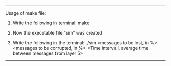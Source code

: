 --------------------------------------------------------------------------------------------------------------------------------------------------------------------------------------------
Usage of make file:

1. Write the following in terminal:
	make

2. Now the executable file "sim" was created

3. Write the following in the terminal:
	./sim <number of send messages to be sent> <messages to be lost, in %> <messages to be corrupted, in %> <Time intervall, average time between messages from layer 5> <debug level>
-------------------------------------------------------------------------------------------------------------------------------------------------------------------------------------------
